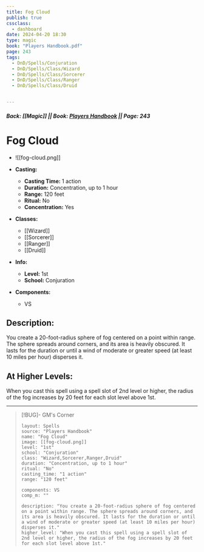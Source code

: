 ```yaml
---
title: Fog Cloud
publish: true
cssclass:
  - dashboard
date: 2024-04-20 18:30
type: magic
book: "Players Handbook.pdf"
page: 243
tags:
  - DnD/Spells/Conjuration
  - DnD/Spells/Class/Wizard
  - DnD/Spells/Class/Sorcerer
  - DnD/Spells/Class/Ranger
  - DnD/Spells/Class/Druid


---
```


##### Back: [[Magic]] || Book: [Players Handbook](https://drive.google.com/drive/folders/1O5bhpYizcIT5xxAoLOuzCRht_PVS7VSG?usp=sharing) || Page: 243

# Fog Cloud
- ![[fog-cloud.png]]
- **Casting:**
    - **Casting Time:** 1 action
    - **Duration:** Concentration, up to 1 hour
    - **Range:** 120 feet
    - **Ritual:** No
    - **Concentration:** Yes
- **Classes:**
    - [[Wizard]]
    - [[Sorcerer]]
    - [[Ranger]]
    - [[Druid]]

- **Info:**
    - **Level:** 1st
    - **School:** Conjuration
- **Components:**
    - VS


## Description:
You create a 20-foot-radius sphere of fog centered on a point within range. The sphere spreads around corners, and its area is heavily obscured. It lasts for the duration or until a wind of moderate or greater speed (at least 10 miles per hour) disperses it.

## At Higher Levels:
When you cast this spell using a spell slot of 2nd level or higher, the radius of the fog increases by 20 feet for each slot level above 1st.

---

> [!BUG]- GM's Corner
>
> ```statblock
> layout: Spells
> source: "Players Handbook"
> name: "Fog Cloud"
> image: [[fog-cloud.png]]
> level: "1st"
> school: "Conjuration"
> class: "Wizard,Sorcerer,Ranger,Druid"
> duration: "Concentration, up to 1 hour"
> ritual: "No"
> casting_time: "1 action"
> range: "120 feet"
>
> components: VS
> comp_m: ""
>
> description: "You create a 20-foot-radius sphere of fog centered on a point within range. The sphere spreads around corners, and its area is heavily obscured. It lasts for the duration or until a wind of moderate or greater speed (at least 10 miles per hour) disperses it."
> higher_level: "When you cast this spell using a spell slot of 2nd level or higher, the radius of the fog increases by 20 feet for each slot level above 1st."
> ```
